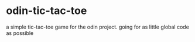 # odin-tic-tac-toe
 a simple tic-tac-toe game for the odin project. going for as little global code as possible

